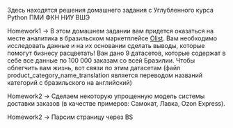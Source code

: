 Здесь находятся решения домашнего задания с Углубленного курса Python ПМИ ФКН НИУ ВШЭ


Homework1 -> В этом домашнем задании вам придется оказаться на месте аналитика в бразильском маркетплейсе [Olist](https://olist.com/pt-br/). Вам необходимо исследовать данные и на их основании сделать выводы, которые помогут бизнесу расцветать! Ван дано 9 датасетов, которые содержат в себе все данные по 100 000 заказам со всей Бразилии. Чтобы облегчить вам жизнь, вот связи по этим датасетам (файл product_category_name_translation является переводом названий категорий с бразильского на английский)

Homework2 -> Сделаем некоторую упрощенную модель системы доставки заказов (в качестве примеров: Самокат, Лавка, Ozon Express). 

Homework2 -> Парсим страницу через BS
